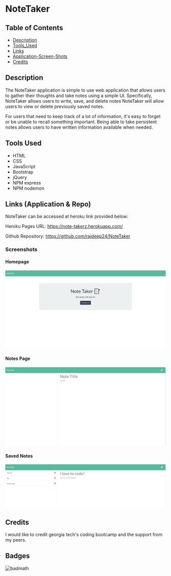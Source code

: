 # NoteTaker

## Table of Contents

- [Description](#Description)
- [Tools_Used](#Tools_Used)
- [Links](#Links)
- [Application-Screen-Shots](#Application-Screen-Shots)
- [Credits](#Credits)

## Description

The NoteTaker application is simple to use web application that allows users to gather their thoughts and take notes using a simple UI. Specifically, NoteTaker allows users to write, save, and delete notes NoteTaker will allow users to view or delete previously saved notes.

For users that need to keep track of a lot of information, it's easy to forget or be unable to recall something important. Being able to take persistent notes allows users to have written information available when needed.

## Tools Used

- HTML
- CSS
- JavaScript
- Bootstrap
- jQuery
- NPM express
- NPM nodemon

## Links (Application & Repo)

NoteTaker can be accessed at heroku link provided below:

Heroku Pages URL: <https://note-takerz.herokuapp.com/>

Github Repository: <https://github.com/rajdeep24/NoteTaker>

### Screenshots

#### Homepage

![NoteTaker Home Page](./public/assets/images/hompage_screenshot.PNG)

#### Notes Page

![NoteTaker Notes Page](./public/assets/images/notespage_screenshot.PNG)

#### Saved Notes

![NoteTaker Saved Notes Page](./public/assets/images/preivously_saved_code.PNG)

## Credits

I would like to credit georgia tech's coding bootcamp and the support from my peers.

## Badges

![badmath](https://img.shields.io/website?down_color=yellow&down_message=Ofline&up_color=Blue&up_message=Online&url=https%3A%2F%2Fimg.shields.io%2Fwebsite%2FPROTOCOL%2FURLREST.svg.)
